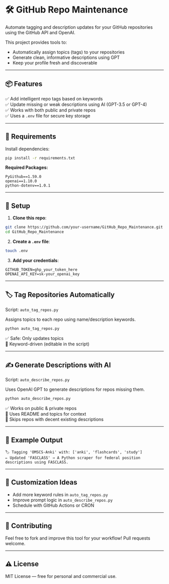 # 🛠️ GitHub Repo Maintenance

Automate tagging and description updates for your GitHub repositories using the GitHub API and OpenAI.

This project provides tools to:
- Automatically assign topics (tags) to your repositories
- Generate clean, informative descriptions using GPT
- Keep your profile fresh and discoverable

---

## 📦 Features

✅ Add intelligent repo tags based on keywords  
✅ Update missing or weak descriptions using AI (GPT-3.5 or GPT-4)  
✅ Works with both public and private repos  
✅ Uses a `.env` file for secure key storage

---

## 🧰 Requirements

Install dependencies:

```bash
pip install -r requirements.txt
```

**Required Packages:**

```
PyGithub==1.59.0
openai==1.10.0
python-dotenv==1.0.1
```

---

## 🔐 Setup

1. **Clone this repo**:

```bash
git clone https://github.com/your-username/GitHub_Repo_Maintenance.git
cd GitHub_Repo_Maintenance
```

2. **Create a `.env` file**:

```bash
touch .env
```

3. **Add your credentials**:

```
GITHUB_TOKEN=ghp_your_token_here
OPENAI_API_KEY=sk-your_openai_key
```

---

## 🏷️ Tag Repositories Automatically

Script: `auto_tag_repos.py`

Assigns topics to each repo using name/description keywords.

```bash
python auto_tag_repos.py
```

✅ Safe: Only updates topics  
🧠 Keyword-driven (editable in the script)

---

## ✍️ Generate Descriptions with AI

Script: `auto_describe_repos.py`

Uses OpenAI GPT to generate descriptions for repos missing them.

```bash
python auto_describe_repos.py
```

✅ Works on public & private repos  
📝 Uses README and topics for context  
🧠 Skips repos with decent existing descriptions

---

## 🧪 Example Output

```
🏷️ Tagging 'OMSCS-Anki' with: ['anki', 'flashcards', 'study']
✏️ Updated 'FASCLASS' → A Python scraper for federal position descriptions using FASCLASS.
```

---

## 🧠 Customization Ideas

- Add more keyword rules in `auto_tag_repos.py`
- Improve prompt logic in `auto_describe_repos.py`
- Schedule with GitHub Actions or CRON

---

## 👐 Contributing

Feel free to fork and improve this tool for your workflow! Pull requests welcome.

---

## ⚠️ License

MIT License — free for personal and commercial use.
